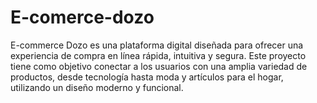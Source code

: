 # E-comerce-dozo
 E-commerce Dozo es una plataforma digital diseñada para ofrecer una experiencia de compra en línea rápida, intuitiva y segura. Este proyecto tiene como objetivo conectar a los usuarios con una amplia variedad de productos, desde tecnología hasta moda y artículos para el hogar, utilizando un diseño moderno y funcional.
